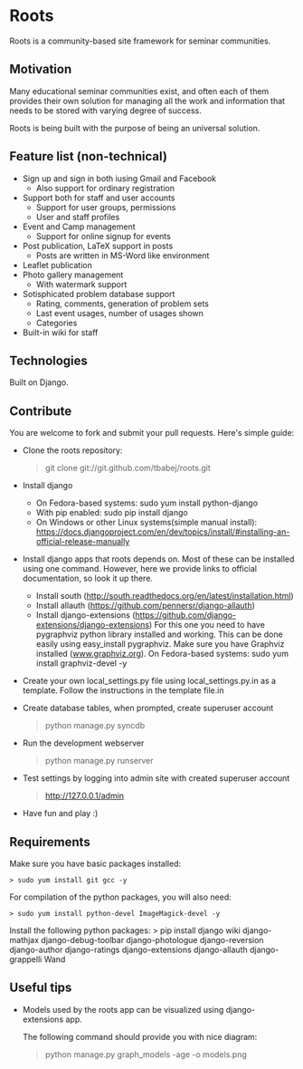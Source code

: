 Roots
=====

Roots is a community-based site framework for seminar communities.

Motivation
----------

Many educational seminar communities exist, and often each of them provides their own solution for managing all the work and information that needs to be stored with varying degree of success.

Roots is being built with the purpose of being an universal solution.


Feature list (non-technical)
---------------------------

 - Sign up and sign in both iusing Gmail and Facebook
   - Also support for ordinary registration
 - Support both for staff and user accounts
   - Support for user groups, permissions
   - User and staff profiles
 - Event and Camp management
   - Support for online signup for events
 - Post publication, LaTeX support in posts
   - Posts are written in MS-Word like environment
 - Leaflet publication
 - Photo gallery management
   - With watermark support
 - Sotisphicated problem database support
   - Rating, comments, generation of problem sets
   - Last event usages, number of usages shown
   - Categories
 - Built-in wiki for staff


Technologies
------------

Built on Django.

Contribute
----------

You are welcome to fork and submit your pull requests. Here's simple guide:

* Clone the roots repository:
    > git clone git://git.github.com/tbabej/roots.git

* Install django
  - On Fedora-based systems:
    sudo yum install python-django
  - With pip enabled:
    sudo pip install django
  - On Windows or other Linux systems(simple manual install):
    https://docs.djangoproject.com/en/dev/topics/install/#installing-an-official-release-manually

* Install django apps that roots depends on. Most of these can be installed using one
  command. However, here we provide links to official documentation, so look it up there.

  - Install south (http://south.readthedocs.org/en/latest/installation.html)
  - Install allauth (https://github.com/pennersr/django-allauth)
  - Install django-extensions (https://github.com/django-extensions/django-extensions)
    For this one you need to have pygraphviz python library installed and working.
    This can be done easily using easy_install pygraphviz.  Make sure you have Graphviz
    installed (www.graphviz.org). On Fedora-based systems: sudo yum install graphviz-devel -y

* Create your own local_settings.py file using local_settings.py.in as a template.
  Follow the instructions in the template file.in

* Create database tables, when prompted, create superuser account
    > python manage.py syncdb

* Run the development webserver
    > python manage.py runserver

* Test settings by logging into admin site with created superuser account
    > http://127.0.0.1/admin

* Have fun and play :)

Requirements
------------

Make sure you have basic packages installed:

    > sudo yum install git gcc -y

For compilation of the python packages, you will also need:

    > sudo yum install python-devel ImageMagick-devel -y

Install the following python packages:
    > pip install django wiki django-mathjax django-debug-toolbar django-photologue django-reversion django-author django-ratings django-extensions django-allauth django-grappelli Wand 


Useful tips
-----------

* Models used by the roots app can be visualized using django-extensions app.

  The following command should provide you with nice diagram:

  > python manage.py graph_models -age -o models.png
